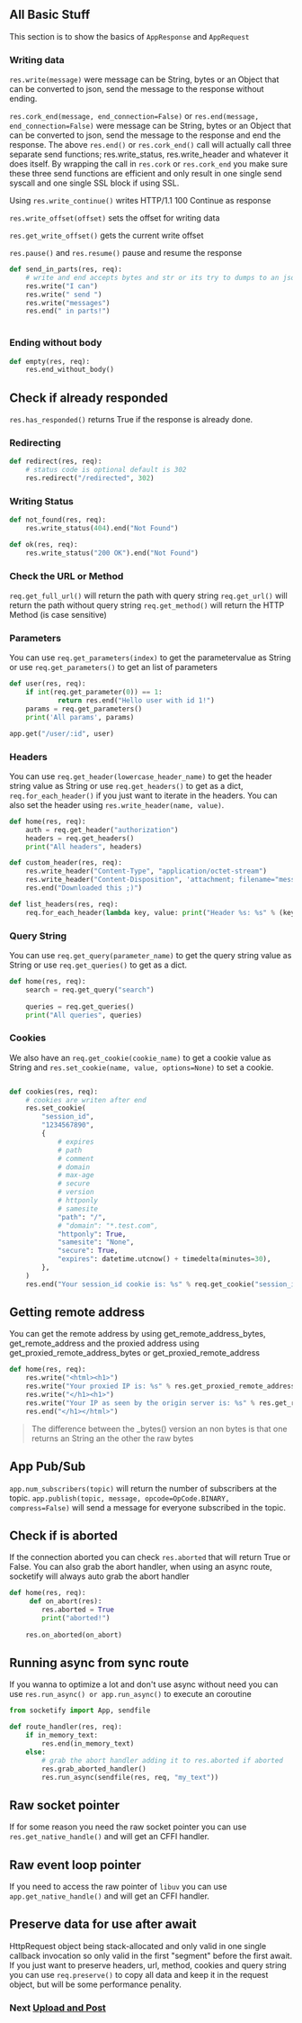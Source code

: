 ## All Basic Stuff

This section is to show the basics of `AppResponse` and `AppRequest`

### Writing data

`res.write(message)` were message can be String, bytes or an Object that can be converted to json, send the message to the response without ending.

`res.cork_end(message, end_connection=False)` or `res.end(message, end_connection=False)` were message can be String, bytes or an Object that can be converted to json, send the message to the response and end the response.
The above `res.end()` or `res.cork_end()` call will actually call three separate send functions; res.write_status, res.write_header and whatever it does itself. By wrapping the call in `res.cork` or `res.cork_end` you make sure these three send functions are efficient and only result in one single send syscall and one single SSL block if using SSL.

Using `res.write_continue()` writes HTTP/1.1 100 Continue as response


`res.write_offset(offset)` sets the offset for writing data

`res.get_write_offset()` gets the current write offset

`res.pause()` and `res.resume()` pause and resume the response

```python
def send_in_parts(res, req):
    # write and end accepts bytes and str or its try to dumps to an json
    res.write("I can")
    res.write(" send ")
    res.write("messages")
    res.end(" in parts!")
    
```

### Ending without body
```python
def empty(res, req):
    res.end_without_body()
```

## Check if already responded
`res.has_responded()` returns True if the response is already done.

### Redirecting
```python
def redirect(res, req):
    # status code is optional default is 302
    res.redirect("/redirected", 302)

```

### Writing Status
```python
def not_found(res, req):
    res.write_status(404).end("Not Found")

def ok(res, req):
    res.write_status("200 OK").end("Not Found")
```

### Check the URL or Method
`req.get_full_url()` will return the path with query string
`req.get_url()` will return the path without query string
`req.get_method()` will return the HTTP Method (is case sensitive)

### Parameters
You can use `req.get_parameters(index)` to get the parametervalue as String or use `req.get_parameters()` to get an list of parameters

```python
def user(res, req):
    if int(req.get_parameter(0)) == 1:
            return res.end("Hello user with id 1!")
    params = req.get_parameters()
    print('All params', params)

app.get("/user/:id", user)
```

### Headers
You can use `req.get_header(lowercase_header_name)` to get the header string value as String or use `req.get_headers()` to get as a dict, `req.for_each_header()` if you just want to iterate in the headers. 
You can also set the header using `res.write_header(name, value)`.

```python
def home(res, req):
    auth = req.get_header("authorization")
    headers = req.get_headers()
    print("All headers", headers)

def custom_header(res, req):
    res.write_header("Content-Type", "application/octet-stream")
    res.write_header("Content-Disposition", 'attachment; filename="message.txt"')
    res.end("Downloaded this ;)")

def list_headers(res, req):
    req.for_each_header(lambda key, value: print("Header %s: %s" % (key, value)))

```

### Query String
You can use `req.get_query(parameter_name)` to get the query string value as String or use `req.get_queries()` to get as a dict.

```python
def home(res, req):
    search = req.get_query("search")
    
    queries = req.get_queries()
    print("All queries", queries)
```

### Cookies

We also have an `req.get_cookie(cookie_name)` to get a cookie value as String and `res.set_cookie(name, value, options=None)` to set a cookie.

```python

def cookies(res, req):
    # cookies are writen after end
    res.set_cookie(
        "session_id",
        "1234567890",
        {
            # expires
            # path
            # comment
            # domain
            # max-age
            # secure
            # version
            # httponly
            # samesite
            "path": "/",
            # "domain": "*.test.com",
            "httponly": True,
            "samesite": "None",
            "secure": True,
            "expires": datetime.utcnow() + timedelta(minutes=30),
        },
    )
    res.end("Your session_id cookie is: %s" % req.get_cookie("session_id"))
```


## Getting remote address
You can get the remote address by using get_remote_address_bytes, get_remote_address and the proxied address using get_proxied_remote_address_bytes or get_proxied_remote_address

```python
def home(res, req):
    res.write("<html><h1>")
    res.write("Your proxied IP is: %s" % res.get_proxied_remote_address())
    res.write("</h1><h1>")
    res.write("Your IP as seen by the origin server is: %s" % res.get_remote_address())
    res.end("</h1></html>")
```
> The difference between the _bytes() version an non bytes is that one returns an String an the other the raw bytes


## App Pub/Sub
`app.num_subscribers(topic)` will return the number of subscribers at the topic.
`app.publish(topic, message, opcode=OpCode.BINARY, compress=False)` will send a message for everyone subscribed in the topic.


## Check if is aborted
If the connection aborted you can check `res.aborted` that will return True or False. You can also grab the abort handler, when using an async route, socketify will always auto grab the abort handler

```python
def home(res, req):
     def on_abort(res):
        res.aborted = True
        print("aborted!")
            
    res.on_aborted(on_abort)
```

## Running async from sync route
If you wanna to optimize a lot and don't use async without need you can use `res.run_async() or app.run_async()` to execute an coroutine

```python
from socketify import App, sendfile

def route_handler(res, req):
    if in_memory_text:
        res.end(in_memory_text)
    else:
        # grab the abort handler adding it to res.aborted if aborted
        res.grab_aborted_handler() 
        res.run_async(sendfile(res, req, "my_text"))
```

## Raw socket pointer

If for some reason you need the raw socket pointer you can use `res.get_native_handle()` and will get an CFFI handler.

## Raw event loop pointer

If you need to access the raw pointer of `libuv` you can use `app.get_native_handle()` and will get an CFFI handler.

## Preserve data for use after await
HttpRequest object being stack-allocated and only valid in one single callback invocation so only valid in the first "segment" before the first await. 
If you just want to preserve headers, url, method, cookies and query string you can use `req.preserve()` to copy all data and keep it in the request object, but will be some performance penality.

### Next [Upload and Post](upload-post.md)